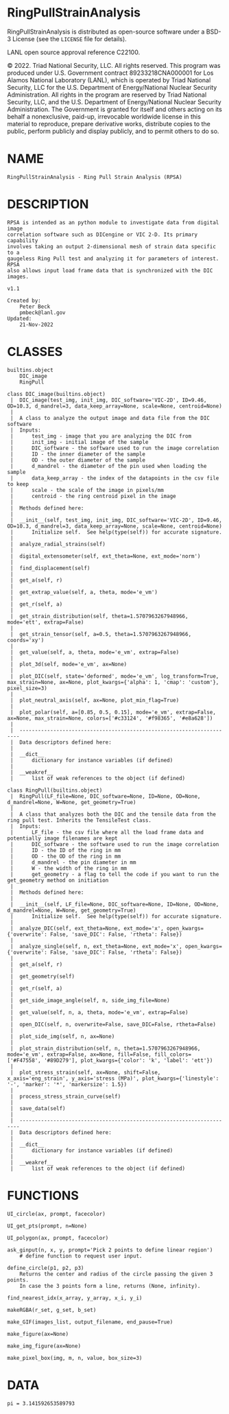 # RingPullStrainAnalysis

RingPullStrainAnalysis is distributed as open-source software under a BSD-3 License (see the ``LICENSE`` file for details).

LANL open source approval reference C22100.

© 2022. Triad National Security, LLC. All rights reserved.
This program was produced under U.S. Government contract 89233218CNA000001 for Los Alamos
National Laboratory (LANL), which is operated by Triad National Security, LLC for the U.S.
Department of Energy/National Nuclear Security Administration. All rights in the program are
reserved by Triad National Security, LLC, and the U.S. Department of Energy/National Nuclear
Security Administration. The Government is granted for itself and others acting on its behalf a
nonexclusive, paid-up, irrevocable worldwide license in this material to reproduce, prepare
derivative works, distribute copies to the public, perform publicly and display publicly, and to permit
others to do so.

# NAME
    RingPullStrainAnalysis - Ring Pull Strain Analysis (RPSA)

# DESCRIPTION
    RPSA is intended as an python module to investigate data from digital image 
    correlation software such as DICengine or VIC 2-D. Its primary capability
    involves taking an output 2-dimensional mesh of strain data specific to a 
    gaugeless Ring Pull test and analyzing it for parameters of interest. RPSA 
    also allows input load frame data that is synchronized with the DIC images.
    
    v1.1
    
    Created by:
        Peter Beck
        pmbeck@lanl.gov
    Updated:
        21-Nov-2022

# CLASSES
    builtins.object
        DIC_image
        RingPull
    
    class DIC_image(builtins.object)
     |  DIC_image(test_img, init_img, DIC_software='VIC-2D', ID=9.46, OD=10.3, d_mandrel=3, data_keep_array=None, scale=None, centroid=None)
     |  
     |  A class to analyze the output image and data file from the DIC software
     |  Inputs:
     |      test_img - image that you are analyzing the DIC from
     |      init_img - initial image of the sample
     |      DIC_software - the software used to run the image correlation
     |      ID - the inner diameter of the sample
     |      OD - the outer diameter of the sample
     |      d_mandrel - the diameter of the pin used when loading the sample
     |      data_keep_array - the index of the datapoints in the csv file to keep
     |      scale - the scale of the image in pixels/mm   
     |      centroid - the ring centroid pixel in the image
     |  
     |  Methods defined here:
     |  
     |  __init__(self, test_img, init_img, DIC_software='VIC-2D', ID=9.46, OD=10.3, d_mandrel=3, data_keep_array=None, scale=None, centroid=None)
     |      Initialize self.  See help(type(self)) for accurate signature.
     |  
     |  analyze_radial_strains(self)
     |  
     |  digital_extensometer(self, ext_theta=None, ext_mode='norm')
     |  
     |  find_displacement(self)
     |  
     |  get_a(self, r)
     |  
     |  get_extrap_value(self, a, theta, mode='e_vm')
     |  
     |  get_r(self, a)
     |  
     |  get_strain_distribution(self, theta=1.5707963267948966, mode='ett', extrap=False)
     |  
     |  get_strain_tensor(self, a=0.5, theta=1.5707963267948966, coords='xy')
     |  
     |  get_value(self, a, theta, mode='e_vm', extrap=False)
     |  
     |  plot_3d(self, mode='e_vm', ax=None)
     |  
     |  plot_DIC(self, state='deformed', mode='e_vm', log_transform=True, max_strain=None, ax=None, plot_kwargs={'alpha': 1, 'cmap': 'custom'}, pixel_size=3)
     |  
     |  plot_neutral_axis(self, ax=None, plot_min_flag=True)
     |  
     |  plot_polar(self, a=[0.85, 0.5, 0.15], mode='e_vm', extrap=False, ax=None, max_strain=None, colors=['#c33124', '#f98365', '#e8a628'])
     |  
     |  ----------------------------------------------------------------------
     |  Data descriptors defined here:
     |  
     |  __dict__
     |      dictionary for instance variables (if defined)
     |  
     |  __weakref__
     |      list of weak references to the object (if defined)
    
    class RingPull(builtins.object)
     |  RingPull(LF_file=None, DIC_software=None, ID=None, OD=None, d_mandrel=None, W=None, get_geometry=True)
     |  
     |  A class that analyzes both the DIC and the tensile data from the ring pull test. Inherits the TensileTest class.
     |  Inputs:
     |      LF_file - the csv file where all the load frame data and potentially image filenames are kept
     |      DIC_software - the software used to run the image correlation
     |      ID - the ID of the ring in mm
     |      OD - the OD of the ring in mm
     |      d_mandrel - the pin diameter in mm
     |      W - the width of the ring in mm
     |      get_geometry - a flag to tell the code if you want to run the get_geometry method on initiation
     |  
     |  Methods defined here:
     |  
     |  __init__(self, LF_file=None, DIC_software=None, ID=None, OD=None, d_mandrel=None, W=None, get_geometry=True)
     |      Initialize self.  See help(type(self)) for accurate signature.
     |  
     |  analyze_DIC(self, ext_theta=None, ext_mode='x', open_kwargs={'overwrite': False, 'save_DIC': False, 'rtheta': False})
     |  
     |  analyze_single(self, n, ext_theta=None, ext_mode='x', open_kwargs={'overwrite': False, 'save_DIC': False, 'rtheta': False})
     |  
     |  get_a(self, r)
     |  
     |  get_geometry(self)
     |  
     |  get_r(self, a)
     |  
     |  get_side_image_angle(self, n, side_img_file=None)
     |  
     |  get_value(self, n, a, theta, mode='e_vm', extrap=False)
     |  
     |  open_DIC(self, n, overwrite=False, save_DIC=False, rtheta=False)
     |  
     |  plot_side_img(self, n, ax=None)
     |  
     |  plot_strain_distribution(self, n, theta=1.5707963267948966, mode='e_vm', extrap=False, ax=None, fill=False, fill_colors=['#F47558', '#89D279'], plot_kwargs={'color': 'k', 'label': 'ett'})
     |  
     |  plot_stress_strain(self, ax=None, shift=False, x_axis='eng_strain', y_axis='stress (MPa)', plot_kwargs={'linestyle': '-', 'marker': '*', 'markersize': 1.5})
     |  
     |  process_stress_strain_curve(self)
     |  
     |  save_data(self)
     |  
     |  ----------------------------------------------------------------------
     |  Data descriptors defined here:
     |  
     |  __dict__
     |      dictionary for instance variables (if defined)
     |  
     |  __weakref__
     |      list of weak references to the object (if defined)

# FUNCTIONS
    UI_circle(ax, prompt, facecolor)
    
    UI_get_pts(prompt, n=None)
    
    UI_polygon(ax, prompt, facecolor)
    
    ask_ginput(n, x, y, prompt='Pick 2 points to define linear region')
        # define function to request user input.
    
    define_circle(p1, p2, p3)
        Returns the center and radius of the circle passing the given 3 points.
        In case the 3 points form a line, returns (None, infinity).
    
    find_nearest_idx(x_array, y_array, x_i, y_i)
    
    makeRGBA(r_set, g_set, b_set)
    
    make_GIF(images_list, output_filename, end_pause=True)
    
    make_figure(ax=None)
    
    make_img_figure(ax=None)
    
    make_pixel_box(img, m, n, value, box_size=3)

# DATA
    pi = 3.141592653589793


